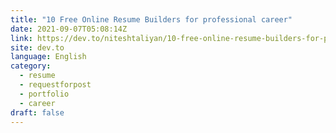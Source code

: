 ```yaml
---
title: "10 Free Online Resume Builders for professional career"
date: 2021-09-07T05:08:14Z
link: https://dev.to/niteshtaliyan/10-free-online-resume-builders-for-professional-career-46o8?utm_medium=RSS&utm_source=news.12bit.vn
site: dev.to
language: English
category:
  - resume
  - requestforpost
  - portfolio
  - career
draft: false
---
```

